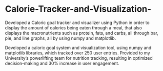 # Calorie-Tracker-and-Visualization-
Developed a Caloric goal tracker and visualizer using Python in order to display the amount of calories being eaten through a meal, that also displays the macronutrients such as protein, fats, and carbs, all through bar, pie, and line graphs, all by using numpy and matplotlib.

Developed a caloric goal system and visualization tool, using numpy and matplotlib libraries, which tracked
 over 250 user entries.
Provided to my University’s powerlifting team for nutrition tracking, resulting in optimized decision-making
 and 30% increase in user engagement.
